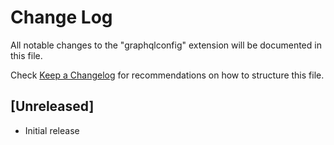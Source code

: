# Change Log

All notable changes to the "graphqlconfig" extension will be documented in this file.

Check [Keep a Changelog](http://keepachangelog.com/) for recommendations on how to structure this file.

## [Unreleased]

- Initial release
